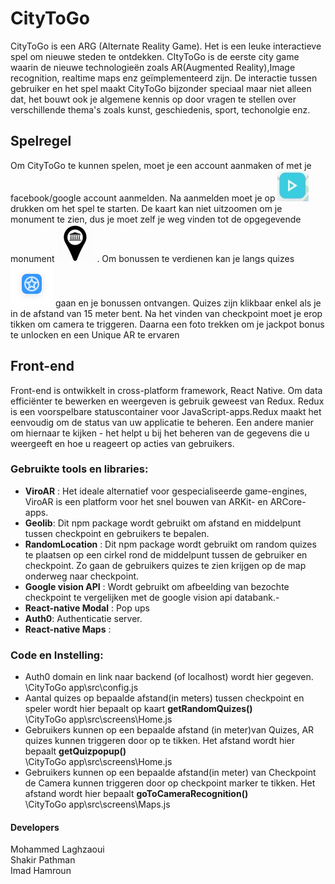 # CityToGo

CityToGo is een ARG (Alternate Reality Game). Het is een leuke interactieve spel om nieuwe steden te ontdekken. CItyToGo is de eerste city game waarin de nieuwe technologieën zoals AR(Augmented Reality),Image recognition, realtime maps enz geïmplementeerd zijn. De interactie tussen gebruiker en het spel maakt CityToGo bijzonder speciaal maar niet alleen dat, het bouwt ook je algemene kennis op door vragen te stellen over verschillende thema's zoals kunst, geschiedenis, sport, techonolgie enz. 

## Spelregel

Om CityToGo te kunnen spelen, moet je een account aanmaken of met je facebook/google account aanmelden. Na aanmelden moet je op ![start](https://github.com/AP-Elektronica-ICT/CA1819-CityToGo/blob/master/CityToGo%20app/src/assets/Start.png) drukken om het spel te starten.
De kaart kan niet uitzoomen om je monument te zien, dus je moet zelf je weg vinden tot de opgegevende monument  ![checkpoint](https://github.com/AP-Elektronica-ICT/CA1819-CityToGo/blob/master/CityToGo%20app/src/assets/icons/rsz_check.png) . Om bonussen te verdienen kan je langs quizes  ![quiz](https://github.com/AP-Elektronica-ICT/CA1819-CityToGo/blob/master/CityToGo%20app/src/assets/icons/Group4.png) gaan en je bonussen ontvangen. Quizes zijn klikbaar enkel als je in de afstand van 15 meter bent.  Na het vinden van checkpoint moet je erop tikken om camera te triggeren. Daarna een foto  trekken om je jackpot bonus te unlocken  en een Unique AR te ervaren

## Front-end
Front-end is ontwikkelt in cross-platform framework, React Native. Om data efficiënter te bewerken en weergeven is gebruik geweest van Redux. Redux is een voorspelbare statuscontainer voor JavaScript-apps.Redux maakt het eenvoudig om de status van uw applicatie te beheren. Een andere manier om hiernaar te kijken - het helpt u bij het beheren van de gegevens die u weergeeft en hoe u reageert op acties van gebruikers.

### Gebruikte tools en libraries:

- **ViroAR**  : Het ideale alternatief voor gespecialiseerde game-engines, ViroAR is een platform voor het snel bouwen van ARKit- en ARCore-apps.
- **Geolib**: Dit npm package wordt gebruikt om afstand en middelpunt  tussen checkpoint en gebruikers te bepalen.
- **RandomLocation** : Dit npm package wordt gebruikt om random quizes te plaatsen op een cirkel rond de middelpunt tussen de gebruiker en checkpoint. Zo gaan de gebruikers quizes te zien krijgen op de map onderweg naar checkpoint.
- **Google vision API** : Wordt gebruikt om afbeelding van bezochte checkpoint te vergelijken met de google vision api databank.- 
- **React-native Modal** : Pop ups
- **Auth0**: Authenticatie server.
- **React-native Maps** : 

### Code en Instelling:

- Auth0 domain en link naar backend (of localhost) wordt hier gegeven. <br />
\CityToGo app\src\config.js
- Aantal quizes op  bepaalde afstand(in meters) tussen checkpoint en speler wordt hier bepaalt op kaart **getRandomQuizes()** <br />
\CityToGo app\src\screens\Home.js
- Gebruikers kunnen op een bepaalde afstand (in meter)van Quizes, AR quizes kunnen triggeren door op  te tikken. Het afstand wordt hier bepaalt **getQuizpopup()**  <br />
\CityToGo app\src\screens\Home.js
- Gebruikers kunnen op een bepaalde afstand(in meter) van Checkpoint de Camera kunnen triggeren door op checkpoint marker te tikken. Het afstand wordt hier bepaalt **goToCameraRecognition()**  <br />
\CityToGo app\src\screens\Maps.js

#### Developers
Mohammed Laghzaoui<br />
Shakir Pathman<br />
Imad Hamroun<br />
